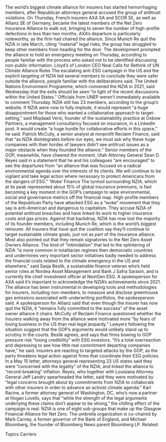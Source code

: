 The world’s biggest climate alliance for insurers has started hemorrhaging members, after Republican attorneys general accused the group of antitrust violations.
On Thursday, French insurers AXA SA and SCOR SE, as well as Allianz SE of Germany, became the latest members of the Net Zero Insurance Alliance to walk out, bringing to seven the number of high-profile defections in less than two months. AXA’s departure is particularly noteworthy, as the firm had chaired the alliance.
Since Munich Re quit the NZIA in late March, citing “material” legal risks, the group has struggled to keep other members from heading for the door. The development prompted the alliance to hold an emergency meeting on Thursday, according to people familiar with the process who asked not to be identified discussing non-public information.
Lloyd’s of London CEO Neal Calls for Rethink of UN Climate Alliance Rules
The escalating anti-ESG campaign in the US and the explicit targeting of NZIA led several members to conclude they were safer outside the alliance, people familiar with the deliberations said. The United Nations Environment Programme, which convened the NZIA in 2021, said Wednesday that the exits should be seen “in light of the recent discussions within the United States.”
Officials from UNEP weren’t immediately available to comment Thursday. NZIA still has 23 members, according to the group’s website.
If NZIA were now to fully implode, it would represent “a huge disappointment for those who wanted a collaborative approach to target-setting,” said Miqdaad Versi, founder of the sustainability practice at Oxbow Partners, a management consultancy focused on insurance, in a LinkedIn post. It would create “a huge hurdle for collaborative efforts in this space,” he said.
Patrick McCully, a senior analyst at nonprofit Reclaim Finance, said that “as NZIA disintegrates before our eyes, we must ask why these huge companies with their hordes of lawyers didn’t see antitrust issues as a major obstacle when they founded the alliance.”
Senior members of the GOP, meanwhile, have cheered the moment. Utah Attorney General Sean D. Reyes said in a statement that he and his colleagues “are encouraged” to see the departures from “an alliance that was focused on a radical environmental agenda over the interests of its clients. We will continue to be vigilant and take legal action where necessary to protect Americans from the dangers of ESG.”
‘Woke’ Finance
The turmoil surrounding NZIA, which at its peak represented about 15% of global insurance premiums, is fast becoming a key moment in the GOP’s campaign to wipe environmental, social and governance metrics off the financial map. High-profile members of the Republican Party have attacked ESG as a “woke” movement that they say is anti-American and dangerous to capitalism. They accuse NZIA of potential antitrust breaches and have linked its work to higher insurance costs and gas prices.
Against that backdrop, NZIA has now lost the majority of its founder members, including Munich Re, which is the world’s biggest reinsurer. All insurers that have quit the coalition say they’ll continue to target sustainable climate goals, just not as part of the insurance alliance. Most also pointed out that they remain signatories to the Net Zero Asset Owners Alliance.
The kind of “intimidation” that led to the splintering of NZIA “is more common in totalitarian regimes then democratic countries and undermines very important sector initiatives badly needed to address the financial costs related to the climate emergency in the US and elsewhere,” said Sasja Beslik, a sustainable finance veteran who’s held senior roles at Nordea Asset Management and Bank J Safra Sarasin, and is currently the chief investment officer at NextGen ESG.
A spokesperson for AXA said it’s important to acknowledge the NZIA’s achievements since 2021. The alliance has been instrumental in developing tools and methodologies for insurers, including non-members, to measure and disclose greenhouse gas emissions associated with underwriting portfolios, the spokesperson said.
A spokesperson for Allianz said that even though the insurer has now quit the NZIA, it “remains fully committed to the success” of the asset owner alliance it chairs.
McCully of Reclaim Finance questioned whether the insurers walking away from the alliance were motivated more “by fears of losing business in the US than real legal jeopardy.”
Lawyers following the situation suggest that the GOP’s arguments would unlikely stand up to scrutiny in the courts. Beslik agrees, and says that firms bowing to GOP pressure risk “losing credibility” with ESG investors.
“It’s a total overreaction and depressing to see how little real commitment departing companies have,” he said.
Insurers are reacting to targeted attacks by the GOP, as the party threatens legal action against firms that coordinate their ESG policies. In a May 15 letter, attorneys general representing 23 US states said they were “concerned with the legality” of the NZIA, and linked the alliance to “record-breaking” inflation.
Reyes, who together with Louisiana Attorney General Jeff Landry spearheaded the letter, said they were motivated by “legal concerns brought about by commitments from NZIA to collaborate with other insurers in order to advance an activist climate agenda.”
Karl Racine, a former attorney general of Washington, DC, who’s now a partner at Hogan Lovells, says that “while the strength of the legal arguments underlying these claims don’t appear to be strong,” the chilling effect of the campaign is real.
NZIA is one of eight sub-groups that make up the Glasgow Financial Alliance for Net Zero. The umbrella organization is co-chaired by Mark Carney, a former governor of the Bank of England, and Michael Bloomberg, the founder of Bloomberg News parent Bloomberg LP.
Related:

Topics
Carriers
